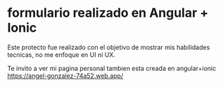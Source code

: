 # formulario realizado en Angular + Ionic
Este protecto fue realizado con el objetivo de mostrar mis habilidades tecnicas, no me enfoque en UI ni UX. 

Te invito a ver mi pagina personal tambien esta creada en angular+ionic  https://angel-gonzalez-74a52.web.app/ 
